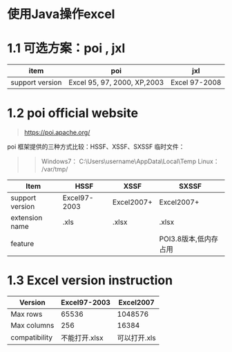 # 使用Java操作excel
# 1.1 可选方案：poi , jxl

|       item      |           poi               |     jxl       |
|---------------- |-----------------------------|---------------|
| support version | Excel 95, 97, 2000, XP,2003 | Excel 97-2008 |

# 1.2 poi official website
> https://poi.apache.org/

poi 框架提供的三种方式比较：HSSF、XSSF、SXSSF
临时文件：
>> Windows7： C:\Users\username\AppData\Local\Temp
>> Linux： /var/tmp/

|      Item       |       HSSF      |     XSSF        |        SXSSF      |
|---------------- |-----------------|-----------------|-------------------|
| support version |   Excel97-2003  |    Excel2007+   |    Excel2007+     |
| extension name  |    .xls         |    .xlsx        |      .xlsx        |
|    feature      |                 |                 | POI3.8版本,低内存占用 |

# 1.3 Excel version instruction

|      Version    |   Excel97-2003   |   Excel2007   |
|-----------------|------------------|---------------|
|    Max rows     |      65536       |    1048576    |
|   Max columns   |       256        |     16384     |
|  compatibility  |   不能打开.xlsx    |   可以打开.xls  |
